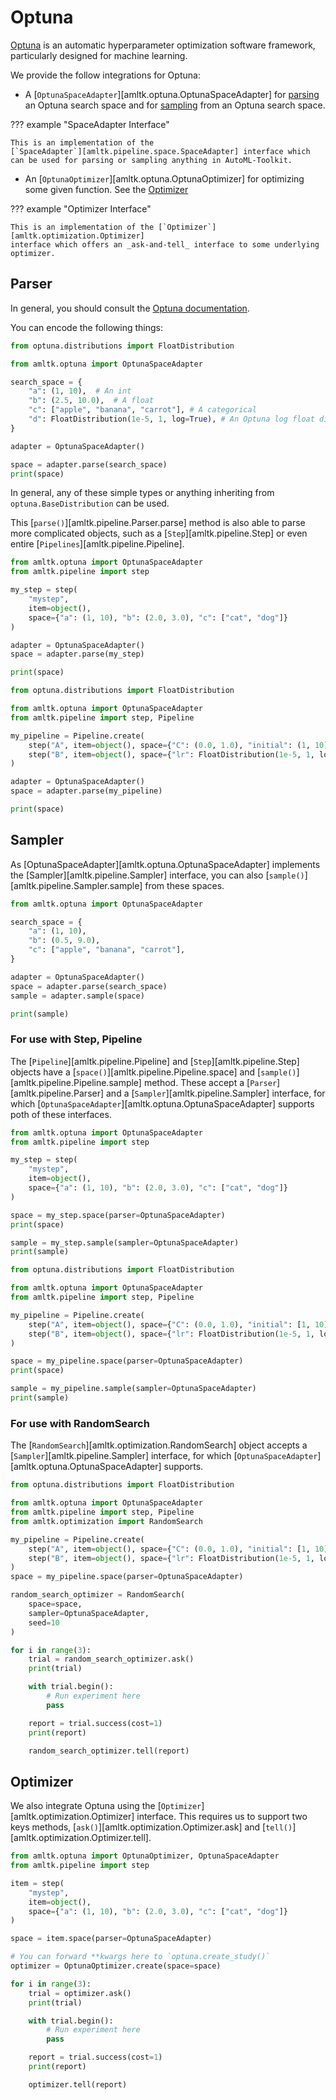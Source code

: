 # Optuna
[Optuna](https://optuna.org/) is an automatic hyperparameter optimization
software framework, particularly designed for machine learning.

We provide the follow integrations for Optuna:

* A [`OptunaSpaceAdapter`][amltk.optuna.OptunaSpaceAdapter] for [parsing](#parsing-spaces)
an Optuna search space and for [sampling](#sampling)
from an Optuna search space.

??? example "SpaceAdapter Interface"

    This is an implementation of the
    [`SpaceAdapter`][amltk.pipeline.space.SpaceAdapter] interface which
    can be used for parsing or sampling anything in AutoML-Toolkit.

* An [`OptunaOptimizer`][amltk.optuna.OptunaOptimizer] for optimizing
some given function. See the [Optimizer](#Optimizer)

??? example "Optimizer Interface"

    This is an implementation of the [`Optimizer`][amltk.optimization.Optimizer]
    interface which offers an _ask-and-tell_ interface to some underlying optimizer.


## Parser
In general, you should consult the [Optuna documentation](httpsTODO).

You can encode the following things:

```python exec="true" source="material-block" result="python" title="A simple space"
from optuna.distributions import FloatDistribution

from amltk.optuna import OptunaSpaceAdapter

search_space = {
    "a": (1, 10),  # An int
    "b": (2.5, 10.0),  # A float
    "c": ["apple", "banana", "carrot"], # A categorical
    "d": FloatDistribution(1e-5, 1, log=True), # An Optuna log float distribution
}

adapter = OptunaSpaceAdapter()

space = adapter.parse(search_space)
print(space)
```

In general, any of these simple types or anything inheriting from
`optuna.BaseDistribution` can be used.

This [`parse()`][amltk.pipeline.Parser.parse] method is also
able to parse more complicated objects, such as a [`Step`][amltk.pipeline.Step]
or even entire [`Pipelines`][amltk.pipeline.Pipeline].

```python exec="true" source="material-block" result="python" title="Parsing Steps"
from amltk.optuna import OptunaSpaceAdapter
from amltk.pipeline import step

my_step = step(
    "mystep",
    item=object(),
    space={"a": (1, 10), "b": (2.0, 3.0), "c": ["cat", "dog"]}
)

adapter = OptunaSpaceAdapter()
space = adapter.parse(my_step)

print(space)
```

```python exec="true" source="material-block" result="python" title="Parsing a Pipeline"
from optuna.distributions import FloatDistribution

from amltk.optuna import OptunaSpaceAdapter
from amltk.pipeline import step, Pipeline

my_pipeline = Pipeline.create(
    step("A", item=object(), space={"C": (0.0, 1.0), "initial": (1, 10)}),
    step("B", item=object(), space={"lr": FloatDistribution(1e-5, 1, log=True)}),
)

adapter = OptunaSpaceAdapter()
space = adapter.parse(my_pipeline)

print(space)
```

## Sampler
As [OptunaSpaceAdapter][amltk.optuna.OptunaSpaceAdapter] implements the
[Sampler][amltk.pipeline.Sampler] interface, you can also [`sample()`][amltk.pipeline.Sampler.sample]
from these spaces.

```python exec="true" source="material-block" result="python" title="Sampling from a space"
from amltk.optuna import OptunaSpaceAdapter

search_space = {
    "a": (1, 10),
    "b": (0.5, 9.0),
    "c": ["apple", "banana", "carrot"],
}

adapter = OptunaSpaceAdapter()
space = adapter.parse(search_space)
sample = adapter.sample(space)

print(sample)
```

### For use with Step, Pipeline
The [`Pipeline`][amltk.pipeline.Pipeline] and [`Step`][amltk.pipeline.Step] objects
have a [`space()`][amltk.pipeline.Pipeline.space] and
[`sample()`][amltk.pipeline.Pipeline.sample] method.
These accept a [`Parser`][amltk.pipeline.Parser] and a [`Sampler`][amltk.pipeline.Sampler]
interface, for which [`OptunaSpaceAdapter`][amltk.optuna.OptunaSpaceAdapter]
supports poth of these interfaces.

```python exec="true" source="material-block" result="python" title="Using Optuna with a Step"
from amltk.optuna import OptunaSpaceAdapter
from amltk.pipeline import step

my_step = step(
    "mystep",
    item=object(),
    space={"a": (1, 10), "b": (2.0, 3.0), "c": ["cat", "dog"]}
)

space = my_step.space(parser=OptunaSpaceAdapter)
print(space)

sample = my_step.sample(sampler=OptunaSpaceAdapter)
print(sample)
```

```python exec="true" source="material-block" result="python" title="Using Optuna with a Pipeline"
from optuna.distributions import FloatDistribution

from amltk.optuna import OptunaSpaceAdapter
from amltk.pipeline import step, Pipeline

my_pipeline = Pipeline.create(
    step("A", item=object(), space={"C": (0.0, 1.0), "initial": [1, 10]}),
    step("B", item=object(), space={"lr": FloatDistribution(1e-5, 1, log=True)}),
)

space = my_pipeline.space(parser=OptunaSpaceAdapter)
print(space)

sample = my_pipeline.sample(sampler=OptunaSpaceAdapter)
print(sample)
```

### For use with RandomSearch
The [`RandomSearch`][amltk.optimization.RandomSearch] object accepts a
[`Sampler`][amltk.pipeline.Sampler] interface, for which
[`OptunaSpaceAdapter`][amltk.optuna.OptunaSpaceAdapter] supports.

```python exec="true" source="material-block" result="python" title="Using Optuna with RandomSearch"
from optuna.distributions import FloatDistribution

from amltk.optuna import OptunaSpaceAdapter
from amltk.pipeline import step, Pipeline
from amltk.optimization import RandomSearch

my_pipeline = Pipeline.create(
    step("A", item=object(), space={"C": (0.0, 1.0), "initial": [1, 10]}),
    step("B", item=object(), space={"lr": FloatDistribution(1e-5, 1, log=True)}),
)
space = my_pipeline.space(parser=OptunaSpaceAdapter)

random_search_optimizer = RandomSearch(
    space=space,
    sampler=OptunaSpaceAdapter,
    seed=10
)

for i in range(3):
    trial = random_search_optimizer.ask()
    print(trial)

    with trial.begin():
        # Run experiment here
        pass

    report = trial.success(cost=1)
    print(report)

    random_search_optimizer.tell(report)
```

## Optimizer
We also integrate Optuna using the [`Optimizer`][amltk.optimization.Optimizer] interface.
This requires us to support two keys methods, [`ask()`][amltk.optimization.Optimizer.ask]
and [`tell()`][amltk.optimization.Optimizer.tell].

```python
from amltk.optuna import OptunaOptimizer, OptunaSpaceAdapter
from amltk.pipeline import step

item = step(
    "mystep",
    item=object(),
    space={"a": (1, 10), "b": (2.0, 3.0), "c": ["cat", "dog"]}
)

space = item.space(parser=OptunaSpaceAdapter)

# You can forward **kwargs here to `optuna.create_study()`
optimizer = OptunaOptimizer.create(space=space)

for i in range(3):
    trial = optimizer.ask()
    print(trial)

    with trial.begin():
        # Run experiment here
        pass

    report = trial.success(cost=1)
    print(report)

    optimizer.tell(report)
```
